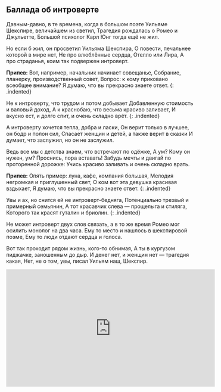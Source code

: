 ﻿---
layout: lyrics
---

## Баллада об интроверте

Давным-давно, в те времена, когда в большом поэте
Уильяме Шекспире, величайшем из светил,
Трагедия рождалась о Ромео и Джульетте,
Большой психолог Карл Юнг тогда ещё не жил.

Но если б жил, он просветил Уильяма Шекспира,
О повести, печальнее которой в мире нет,
Не про влюблённые сердца, Отелло или Лира,
А про страданья, коим так подвержен интроверт.

**Припев:**
Вот, например, начальник начинает совещанье,
Собрание, планерку, производственный совет,
Вопрос: к кому приковано всеобщее внимание?
Я думаю, что вы прекрасно знаете ответ.
{: .indented}

Не к интроверту, что трудом и потом добывает
Добавленную стоимость и валовый доход,
А к краснобаю, что весьма красиво заливает,
И вкусно ест, и долго спит, и очень складно врёт.
{: .indented}

А интроверту хочется тепла, добра и ласки,
Он верит только в лучшее, он бодр и полон сил,
Спасает женщин и детей, а также верит в сказки
И думает, что заслужил, но он не заслужил.

Ведь все мы с детства знаем, что встречают по одёжке,
А ум? Кому он нужен, ум? Проснись, пора вставать!
Забудь мечты и двигай по проторенной дорожке:
Учись красиво заливать и очень складно врать.

**Припев:**
Опять пример: луна, кафе, компания большая,
Мелодия негромкая и приглушенный свет,
О ком вот эта девушка красивая вздыхает,
Я думаю, что вы прекрасно знаете ответ.
{: .indented}

Увы и ах, но снится ей не интроверт-бедняга,
Потенциально трезвый и примерный семьянин,
А тот красавчик слева — прощелыга и стиляга,
Которого так красят гуталин и бриолин.
{: .indented}

Не может интроверт двух слов связать, а в то же время
Ромео мог осилить монолог на два часа.
Ему то место и нашлось в шекспировой поэме,
Ему то люди отдают сердца и голоса.

Вот так проходит рядом жизнь, кого-то обнимая,
А ты в кургузом пиджачке, заношенным до дыр.
И денег нет, и женщин нет — трагедия какая,
Нет, не о том, увы, писал Уильям наш, Шекспир.

<div class="video-wrapper">
  <iframe width="560" height="315" src="https://www.youtube.com/embed/ANQL2Z4mr6M" frameborder="0" allow="accelerometer; autoplay; encrypted-media; gyroscope; picture-in-picture" allowfullscreen></iframe>
</div>
